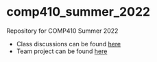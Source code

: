 # comp410_summer_2022
Repository for COMP410 Summer 2022
* Class discussions can be found [here](https://github.com/orgs/NCATComp410/teams/comp410summer2022class/discussions) 
* Team project can be found [here](https://github.com/orgs/NCATComp410/projects/7)
